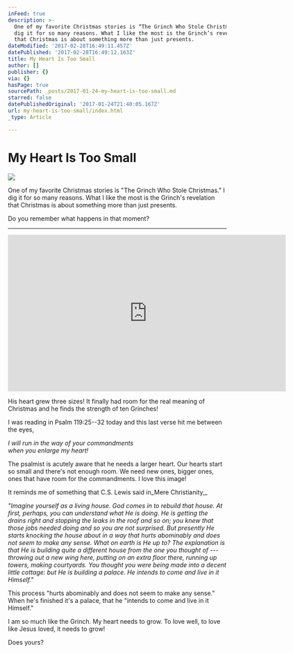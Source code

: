 ```yaml
---
inFeed: true
description: >-
  One of my favorite Christmas stories is “The Grinch Who Stole Christmas.” I
  dig it for so many reasons. What I like the most is the Grinch’s revelation
  that Christmas is about something more than just presents.
dateModified: '2017-02-28T16:49:11.457Z'
datePublished: '2017-02-28T16:49:12.163Z'
title: My Heart Is Too Small
author: []
publisher: {}
via: {}
hasPage: true
sourcePath: _posts/2017-01-24-my-heart-is-too-small.md
starred: false
datePublishedOriginal: '2017-01-24T21:40:05.167Z'
url: my-heart-is-too-small/index.html
_type: Article

---
```

# My Heart Is Too Small
![](https://the-grid-user-content.s3-us-west-2.amazonaws.com/506352f7-ad88-4fd3-887e-9a30d07b3ce8.jpg)

One of my favorite Christmas stories is "The Grinch Who Stole Christmas." I dig it for so many reasons. What I like the most is the Grinch's revelation that Christmas is about something more than just presents.

Do you remember what happens in that moment?

---

<iframe src="https://cdn.embedly.com/widgets/media.html?src=https%3A%2F%2Fwww.youtube.com%2Fembed%2FfGSs33DQ1F0%3Ffeature%3Doembed&amp;url=http%3A%2F%2Fwww.youtube.com%2Fwatch%3Fv%3DfGSs33DQ1F0&amp;image=https%3A%2F%2Fi.ytimg.com%2Fvi%2FfGSs33DQ1F0%2Fhqdefault.jpg&amp;key=b7d04c9b404c499eba89ee7072e1c4f7&amp;type=text%2Fhtml&amp;schema=youtube" width="640" height="360" scrolling="no" frameborder="0" allowfullscreen="" style=""></iframe>

His heart grew three sizes! It finally had room for the real meaning of Christmas and he finds the strength of ten Grinches!

I was reading in Psalm 119:25--32 today and this last verse hit me between the eyes,

_I will run in the way of your commandments_  
_when you enlarge my heart!_

The psalmist is acutely aware that he needs a larger heart. Our hearts start so small and there's not enough room. We need new ones, bigger ones, ones that have room for the commandments. I love this image!

It reminds me of something that C.S. Lewis said in_Mere Christianity,_

_"Imagine yourself as a living house. God comes in to rebuild that house. At first, perhaps, you can understand what He is doing. He is getting the drains right and stopping the leaks in the roof and so on; you knew that those jobs needed doing and so you are not surprised. But presently He starts knocking the house about in a way that hurts abominably and does not seem to make any sense. What on earth is He up to? The explanation is that He is building quite a different house from the one you thought of --- throwing out a new wing here, putting on an extra floor there, running up towers, making courtyards. You thought you were being made into a decent little cottage: but He is building a palace. He intends to come and live in it Himself."_

This process "hurts abominably and does not seem to make any sense." When he's finished it's a palace, that he "intends to come and live in it Himself."

I am so much like the Grinch. My heart needs to grow. To love well, to love like Jesus loved, it needs to grow!

Does yours?
